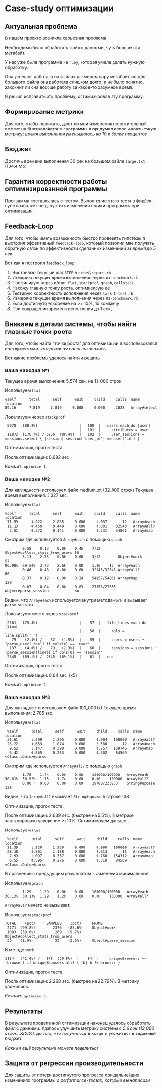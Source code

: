 # Case-study оптимизации

## Актуальная проблема
В нашем проекте возникла серьёзная проблема.

Необходимо было обработать файл с данными, чуть больше ста мегабайт.

У нас уже была программа на `ruby`, которая умела делать нужную обработку.

Она успешно работала на файлах размером пару мегабайт, но для большого файла она работала слишком долго, и не было понятно, закончит ли она вообще работу за какое-то разумное время.

Я решил исправить эту проблему, оптимизировав эту программу.

## Формирование метрики
Для того, чтобы понимать, дают ли мои изменения положительный эффект на быстродействие программы я придумал использовать такую метрику: *время выполнения уменьшилось на 10 и более процентов*

## Бюджет
Достичь времени выполнения 30 сек на большом файле `large.txt` (134.4 Мб)

## Гарантия корректности работы оптимизированной программы
Программа поставлялась с тестом. Выполнение этого теста в фидбек-лупе позволяет не допустить изменения логики программы при оптимизации.

## Feedback-Loop
Для того, чтобы иметь возможность быстро проверять гипотезы я выстроил эффективный `feedback-loop`, который позволил мне получать обратную связь по эффективности сделанных изменений за *время до 5 сек*

Вот как я построил `feedback_loop`: 
1. Выставляю текущий шаг `STEP` в `codes\report.rb`
2. Измеряю текущее время выполнения через `01-benchmark.rb`
3. Профилирую через и/или: `flat`, `stackprof`, `graph`, `callstack`
4. Нахожу главную точку роста, оптимизирую ее
5. Тестирую корректность исполнения через `task-1-test.rb`
6. Измеряю текущее время выполнения через `01-benchmark.rb`
7. Если достигнуто ускорение на >= 10%, то коммичу
8. При сокращении времени исполнения до 1 сек,   

## Вникаем в детали системы, чтобы найти главные точки роста
Для того, чтобы найти "точки роста" для оптимизации я воспользовался *инструментами, которыми вы воспользовались*

Вот какие проблемы удалось найти и решить

### Ваша находка №1
Текущее время выполнения: 5.574 сек. на 13_000 строк

Используем `flat`
```
%self      total      self      wait     child     calls  name                           location
89.16      7.819     7.819     0.000     0.000     2028   Array#select    
```

Локализуем через `stackprof`
```
 5970   (88.9%)                   |   100  |   users.each do |user|
                                  |   101  |     attributes = user
 11872  (176.7%) / 5936  (88.4%)  |   102  |     user_sessions = sessions.select { |session| session['user_id'] == user['id'] }
```

Оптимизация, прогон теста.

После оптимизации: 0.682 sec

Коммит: `optimize 1`.

### Ваша находка №2
Для наглядности используем файл medium.txt (32_000 строк)
Текущее время выполнения: 3.327 sec.

Используем `flat`
```
%self      total      self      wait     child     calls  name                           location
 71.59      3.922     2.885     0.000     1.037       12   Array#each                     
 11.13      0.450     0.449     0.000     0.001    32543   Array#all?                     
  3.51      0.372     0.141     0.000     0.231    54861   Array#map                 
```

Смотрим где используется `Array#each` с помощью `graph`
```
 	 	0.58	0.13	0.00	0.45	7/12	    Object#collect_stats_from_users	38
 	 	3.13	2.53	0.00	0.60	3/12	    Object#work	                    57
96.98%	69.50%	3.73	2.68	0.00	1.06	12	Array#each	
 	 	0.46	0.46	0.00	0.00	32543/32543	Array#all?	                    86
 	 	0.37	0.12	0.00	0.24	54857/54861	Array#map	                    120
 	 	0.07	0.04	0.00	0.03	27556/27556	Object#parse_session	        60
```
Видим, что `Array#each` используется внутри метода `work` и вызывает `parse_session` 

Локализуем место через `stackprof`
```
 2561   (75.4%)                   |    57  |   file_lines.each do |line|
                                  |    58  |     cols = line.split(',')
   79    (2.3%) /    52   (1.5%)  |    59  |     users = users + [parse_user(line)] if cols[0] == 'user'
  137    (4.0%) /    79   (2.3%)  |    60  |     sessions = sessions + [parse_session(line)] if cols[0] == 'session'
 2345   (69.1%) /  2345  (69.1%)  |    61  |   end
```

Оптимизация, прогон теста.

После оптимизации: 0.64 sec. (x5)

Коммит: `optimize 2`. 

### Ваша находка №3

Для наглядности используем файл 100_000.txt
Текущее время выполнения: 2.785 sec.

Используем `flat`
```
 %self      total      self      wait     child     calls  name                           location
 31.61      1.299     1.295     0.000     0.004   100000   Array#all?                     
 26.22      3.653     1.074     0.000     2.580       12   Array#each                     
  9.52      1.147     0.390     0.000     0.757   169746   Array#map                      
  6.42      0.565     0.263     0.000     0.302    84569   <Class::Date>#parse            
```

Смотрим где используется `Array#all?` с помощью `graph`
```
 	 	1.75	1.74	0.00	0.00	100000/100000	Array#each	
30.61%	30.52%	1.75	1.74	0.00	0.00	100000	Array#all?	
 	 	0.00	0.00	0.00	0.00	19788/233253	String#upcase    138
```
Видим, что `Array#all?` вызывает `String#upcase` в строке 138 

Оптимизация, прогон теста.

После оптимизации: 2.639 sec. (быстрее на 5.5%). В метрике запланировано ускорение >=10%. Оптимизируем дальше...

Используем `flat`

```
 %self      total      self      wait     child     calls  name                           location
 31.30      1.320     1.320     0.000     0.000   100000   Array#all?                     
 28.18      3.801     1.188     0.000     2.613       11   Array#each                     
  7.99      1.097     0.337     0.000     0.760   154312   Array#map                      
  6.55      0.595     0.276     0.000     0.319    84569   <Class::Date>#parse            
```

В сравнении с предыдущим результатом - изменения минимальные.

Используем `graph`
```
 	 	1.29	1.29	0.00	0.00	100000/100000	Array#each	
30.13%	30.13%	1.29	1.29	0.00	0.00	100000	Array#all?
```

`Array#all?` ничего не вызывает.

Используем `stackprof`
```
TOTAL    (pct)     SAMPLES    (pct)     FRAME
 2771  (99.8%)        2376   (85.6%)    Object#work
 1083  (39.0%)         269   (9.7%)     Object#collect_stats_from_users
 55    (2.0%)          55    (2.0%)     Object#parse_session

```

В методе `work`
```
1154   (41.6%) /   578  (20.8%)  |    84  |     uniqueBrowsers += [browser] if uniqueBrowsers.all? { |b| b != browser }
```

Оптимизация, прогон теста.

После оптимизации: 2.268 sec. (быстрее на 22.79%). В метрику уложились.

Коммит: `optimize 3`. 



## Результаты
В результате проделанной оптимизации наконец удалось обработать файл с данными.
Удалось улучшить метрику системы с *5.6 сек (13_000 строк, 520Кб), до того, что получилось в конце* и уложиться в заданный бюджет.

*Какими ещё результами можете поделиться*

## Защита от регрессии производительности
Для защиты от потери достигнутого прогресса при дальнейших изменениях программы *о performance-тестах, которые вы написали*

